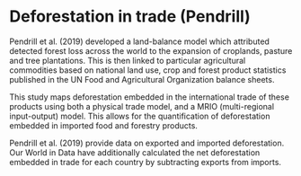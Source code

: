 # Deforestation in trade (Pendrill)

Pendrill et al. (2019) developed a land-balance model which attributed detected forest loss across the world to the expansion of croplands, pasture and tree plantations. This is then linked to particular agricultural commodities based on national land use, crop and forest product statistics published in the UN Food and Agricultural Organization balance sheets.

This study maps deforestation embedded in the international trade of these products using both a physical trade model, and a MRIO (multi-regional input-output) model. This allows for the quantification of deforestation embedded in imported food and forestry products.

Pendrill et al. (2019) provide data on exported and imported deforestation. Our World in Data have additionally calculated the net deforestation embedded in trade for each country by subtracting exports from imports.